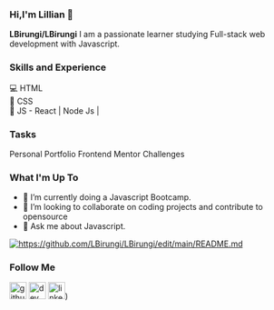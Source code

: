 ### Hi,I'm Lillian 👋


**LBirungi/LBirungi** I am a passionate learner studying Full-stack web development with Javascript.

### Skills and Experience
💻 HTML <BR>
📱 CSS <br>
📳 JS - React | Node Js |

### Tasks
Personal Portfolio
Frontend Mentor Challenges

### What I'm Up To
- 🌱 I’m currently doing a Javascript Bootcamp.
- 👯 I’m looking to collaborate on coding projects and contribute to opensource
- 💬 Ask me about Javascript.

<a href="https://github.com/LBirungi/github-readme-stats"><img align="center" src="https://github-readme-stats.vercel.app/api?username=LBirungi&show_icons=true&include_all_commits=true&theme=buefy&hide_border=true" alt="https://github.com/LBirungi/LBirungi/edit/main/README.md"/></a>

### Follow Me
[<img src='https://cdn.jsdelivr.net/npm/simple-icons@3.0.1/icons/github.svg' alt='github' height='30'>](https://github.com/LBirung) 
[<img src='https://cdn.jsdelivr.net/npm/simple-icons@3.0.1/icons/dev-dot-to.svg' alt='dev' height='30'>](https://dev.to/LBirungi) 
[<img src='https://cdn.jsdelivr.net/npm/simple-icons@3.0.1/icons/linkedin.svg' alt='linkedin' height='30'>](https://www.linkedin.com/in/lillian-birungi-6684b440/))




